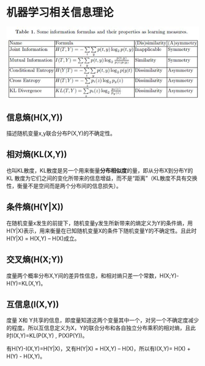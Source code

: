 # 机器学习相关信息理论

![entropy_table](.\entropy_table.jpg)



## 信息熵(H(X,Y))

描述随机变量x,y联合分布P(X,Y)的不确定性。



## 相对熵(KL(X,Y))

也叫KL散度，KL散度是另一个用来衡量**分布相似度**的量，即从分布X到分布Y的 KL 散度为它们之间的变化所带来的信息增益，而不是“距离”（KL散度不具有交换性，衡量不是空间而是两个分布间的信息损失）。



## 条件熵(H(Y|X))

在随机变量x发生的前提下，随机变量y发生所新带来的熵定义为Y的条件熵，用H(Y|X)表示，用来衡量在已知随机变量X的条件下随机变量Y的不确定性。且此时H(Y|X) = H(X,Y) – H(X)成立。



## 交叉熵(H(X;Y))  

度量两个概率分布X,Y间的差异性信息，和相对熵只差一个常数，H(X;Y)-H(Y)=KL(X,Y)。



## 互信息(I(X,Y))

度量 X和 Y共享的信息，即度量知道这两个变量其中一个，对另一个不确定度减少的程度。所以互信息定义为X，Y的联合分布和各自独立分布乘积的相对熵，且此时I(X,Y)=KL(P(X,Y) , P(X)P(Y))。

有H(Y)-I(X,Y)=H(Y|X)，又有H(Y|X) = H(X,Y) – H(X)，所以有I(X,Y)= H(X) + H(Y) - H(X,Y)。



